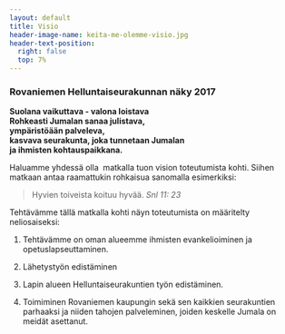 ```yaml
---
layout: default
title: Visio
header-image-name: keita-me-olemme-visio.jpg
header-text-position:
  right: false
  top: 7%
---
```

### Rovaniemen Helluntaiseurakunnan näky 2017

**Suolana vaikuttava - valona loistava  
Rohkeasti Jumalan sanaa julistava,  
ympäristöään palveleva,  
kasvava seurakunta, joka tunnetaan Jumalan  
ja ihmisten kohtauspaikkana.**

Haluamme yhdessä olla  matkalla tuon vision toteutumista kohti. Siihen matkaan antaa raamattukin rohkaisua sanomalla esimerkiksi:

> Hyvien toiveista koituu hyvää.
> <cite>Snl 11: 23</cite>

Tehtävämme tällä matkalla kohti näyn toteutumista on määritelty neliosaiseksi:

1. Tehtävämme on oman alueemme ihmisten evankelioiminen ja opetuslapseuttaminen.

2. Lähetystyön edistäminen 

3. Lapin alueen Helluntaiseurakuntien työn edistäminen.

4. Toimiminen Rovaniemen kaupungin sekä sen kaikkien seurakuntien parhaaksi ja niiden tahojen palveleminen, joiden keskelle Jumala on meidät asettanut.  
